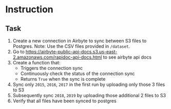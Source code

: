 # Instruction 

## Task 

1. Create a new connection in Airbyte to sync between S3 files to Postgres. Note: Use the CSV files provided in `/dataset`. 
2. Go to https://airbyte-public-api-docs.s3.us-east-2.amazonaws.com/rapidoc-api-docs.html to see airbyte api docs 
3. Create a function that: 
    - Triggers the connection sync 
    - Continuously check the status of the connection sync 
    - Returns `True` when the sync is complete  
4. Sync only `2015`, `2016`, `2017` in the first run by uploading only those 3 files to S3 
5. Subsequently sync `2018`, `2019` by uploading those additional 2 files to S3 
6. Verify that all files have been synced to postgres 
